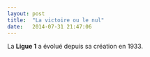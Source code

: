```yaml
---
layout: post
title:  "La victoire ou le nul"
date:   2014-07-31 21:47:06
---
```


La **Ligue 1** a évolué depuis sa création en 1933.

<div id="results_chart"></div>

<script type="text/javascript">
$(function () {
        $('#results_chart').highcharts({
            chart: {
                type: 'spline', 
                backgroundColor:'rgba(255, 255, 255, 0.1)', 
                style: {
                    fontFamily: 'Courier, "Lucida Sans Typewriter", "Lucida Typewriter", "DejaVu Sans Mono", monospace', 
                    color: '#352C26'
                }
            },
            title: {
                text: 'Evolution des résultats des matchs depuis 1933', 
                style: {
                    fontFamily: 'Courier, "Lucida Sans Typewriter", "Lucida Typewriter", "DejaVu Sans Mono", monospace', 
                    color: '#352C26'
                }
            },
            xAxis: {
                type: 'datetime',
                labels: {
                    overflow: 'justify'
                }
            },
            yAxis: {
                title: {
                    text: 'Résultats'
                },
                min: 0,
                minorGridLineWidth: 0,
                gridLineWidth: 0,
                alternateGridColor: null
            },
            tooltip: {
                valueSuffix: ' '
            },
            plotOptions: {
                spline: {
                    lineWidth: 4,
                    states: {
                        hover: {
                            lineWidth: 5
                        }
                    },
                    marker: {
                        enabled: false
                    },
                    pointInterval: 365 * 24 * 3600000, // one year
                    pointStart: Date.UTC(1933, 0, 0, 0, 0, 0)
                }
            },
            series: [{
                name: 'Victoires',
                data: [0.63,0.58,0.58,0.61,0.47,0.55,0.52,0.57,0.56,0.60,0.53,0.53,0.55,0.58,0.52,0.59,0.57,0.53,0.52,0.52,0.50,
                       0.57,0.53,0.48,0.57,0.53,0.58,0.50,0.54,0.55,0.55,0.55,0.55,0.56,0.56,0.61,0.57,0.58,0.59,0.54,0.58,0.50,
                       0.56,0.59,0.53,0.56,0.56,0.51,0.56,0.53,0.56,0.49,0.48,0.47,0.50,0.52,0.50,0.47,0.50,0.50,0.52,0.49,0.52,
                       0.49,0.49,0.47,0.45,0.48,0.44,0.43,0.47,0.41,0.47,0.45,0.44]
    
            }, 
            {
                name: 'Nuls',
                data: [0.18,0.16,0.18,0.18,0.30,0.23,0.23,0.20,0.21,0.20,0.23,0.22,0.21,0.21,0.26,0.22,0.22,0.22,0.25,0.27,0.23,
                       0.22,0.24,0.29,0.24,0.26,0.25,0.29,0.23,0.26,0.23,0.26,0.23,0.27,0.26,0.24,0.27,0.24,0.22,0.27,0.20,0.32,
                       0.26,0.27,0.26,0.27,0.30,0.33,0.26,0.29,0.29,0.36,0.33,0.33,0.33,0.29,0.30,0.31,0.25,0.29,0.26,0.27,0.28,
                       0.28,0.26,0.35,0.31,0.31,0.31,0.29,0.26,0.34,0.28,0.28,0.29]    
            },
            {
                name: 'Défaites',
                data: [0.20,0.26,0.25,0.21,0.23,0.23,0.25,0.23,0.23,0.20,0.24,0.25,0.24,0.22,0.22,0.18,0.21,0.25,0.24,0.22,0.27,
                       0.21,0.23,0.23,0.19,0.21,0.18,0.20,0.22,0.19,0.22,0.19,0.22,0.18,0.18,0.15,0.16,0.18,0.19,0.18,0.21,0.17,
                       0.18,0.14,0.21,0.17,0.14,0.16,0.18,0.18,0.15,0.15,0.19,0.19,0.17,0.20,0.19,0.23,0.25,0.21,0.22,0.24,0.20,
                       0.23,0.25,0.19,0.24,0.22,0.26,0.27,0.27,0.24,0.24,0.27,0.27]    
            }]
            ,
            navigation: {
                menuItemStyle: {
                    fontSize: '10px'
                }
            }
        });
    });
</script>
